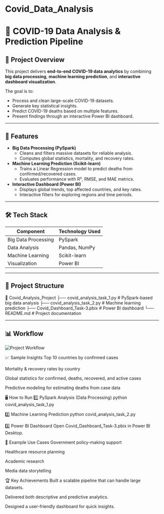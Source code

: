# Covid_Data_Analysis

# 🦠 COVID-19 Data Analysis & Prediction Pipeline

## 📌 Project Overview
This project delivers **end-to-end COVID-19 data analytics** by combining **big data processing**, **machine learning prediction**, and **interactive dashboard visualization**.

The goal is to:
- Process and clean large-scale COVID-19 datasets.
- Generate key statistical insights.
- Predict COVID-19 deaths based on multiple features.
- Present findings through an interactive Power BI dashboard.

---

## 🚀 Features
- **Big Data Processing (PySpark)**
  - Cleans and filters massive datasets for reliable analysis.
  - Computes global statistics, mortality, and recovery rates.
- **Machine Learning Prediction (Scikit-learn)**
  - Trains a Linear Regression model to predict deaths from confirmed/recovered cases.
  - Evaluates performance with R², RMSE, and MAE metrics.
- **Interactive Dashboard (Power BI)**
  - Displays global trends, top affected countries, and key rates.
  - Interactive filters for exploring regions and time periods.

---

## 🛠️ Tech Stack
| Component             | Technology Used |
|-----------------------|-----------------|
| Big Data Processing   | PySpark         |
| Data Analysis         | Pandas, NumPy   |
| Machine Learning      | Scikit-learn    |
| Visualization         | Power BI        |

---

## 📂 Project Structure
📁 Covid_Analysis_Project
├── covid_analysis_task_1.py # PySpark-based big data analysis
├── covid_analysis_task_2.py # Machine learning prediction
├── Covid_Dashboard_Task-3.pbix # Power BI dashboard
└── README.md # Project documentation

---

## 📊 Workflow

![Project Workflow]([https://raw.githubusercontent.com/YourUsername/YourRepoName/main/images/workflow.png](https://github.com/karthickrajam556/Covid_Data_Analysis/blob/main/Workflow/WhatsApp%20Image%202025-08-09%20at%2011.05.23_e3d2fce9.jpg))


📈 Sample Insights
Top 10 countries by confirmed cases

Mortality & recovery rates by country

Global statistics for confirmed, deaths, recovered, and active cases

Predictive modeling for estimating deaths from case data

🖥️ How to Run
1️⃣ PySpark Analysis (Data Processing)
python covid_analysis_task_1.py

2️⃣ Machine Learning Prediction
python covid_analysis_task_2.py

3️⃣ Power BI Dashboard
Open Covid_Dashboard_Task-3.pbix in Power BI Desktop.

📌 Example Use Cases
Government policy-making support

Healthcare resource planning

Academic research

Media data storytelling

🏆 Key Achievements
Built a scalable pipeline that can handle large datasets.

Delivered both descriptive and predictive analytics.

Designed a user-friendly dashboard for quick insights.




